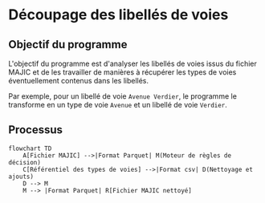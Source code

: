 # Découpage des libellés de voies

## Objectif du programme

L'objectif du programme est d'analyser les libellés de voies issus du fichier MAJIC et de les travailler de manières à récupérer les types de voies éventuellement contenus dans les libellés.

Par exemple, pour un libellé de voie `Avenue Verdier`, le programme le transforme en un type de voie `Avenue` et un libellé de voie `Verdier`.

## Processus

```mermaid
flowchart TD
    A[Fichier MAJIC] -->|Format Parquet| M(Moteur de règles de décision)
    C[Référentiel des types de voies] -->|Format csv| D(Nettoyage et ajouts)
    D --> M
    M --> |Format Parquet| R[Fichier MAJIC nettoyé]
```
